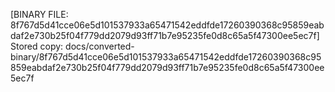 [BINARY FILE: 8f767d5d41cce06e5d101537933a65471542eddfde17260390368c95859eabdaf2e730b25f04f779dd2079d93ff71b7e95235fe0d8c65a5f47300ee5ec7f]
Stored copy: docs/converted-binary/8f767d5d41cce06e5d101537933a65471542eddfde17260390368c95859eabdaf2e730b25f04f779dd2079d93ff71b7e95235fe0d8c65a5f47300ee5ec7f
